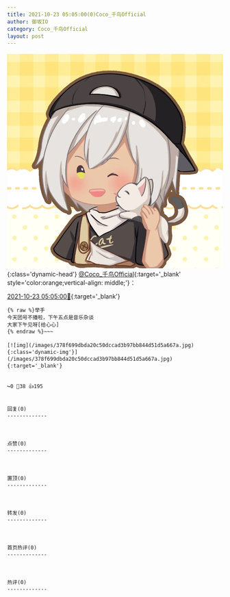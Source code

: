 ```yaml
---
title: 2021-10-23 05:05:00(0)Coco_千鸟Official
author: 御坂IO
category: Coco_千鸟Official
layout: post
---
```


![img](/images/85e485bc0dbd0cde4d15f24d7cffe9704618ad10.jpg){:class='dynamic-head'}
[@Coco_千鸟Official](https://space.bilibili.com/1891728206/dynamic){:target='_blank' style='color:orange;vertical-align: middle;'}：

[2021-10-23 05:05:00🔗](https://t.bilibili.com/584537747546586406){:target='_blank'}

~~~
{% raw %}举手
今天团号不播啦，下午五点是音乐杂谈
大家下午见呀[给心心]
{% endraw %}~~~

[![img](/images/378f699dbda20c50dccad3b97bb844d51d5a667a.jpg){:class='dynamic-img'}](/images/378f699dbda20c50dccad3b97bb844d51d5a667a.jpg){:target='_blank'}


↪️0 💬38 👍195


回复(0)
-------------



点赞(0)
-------------



置顶(0)
-------------



转发(0)
-------------



首页热评(0)
-------------



热评(0)
-------------



